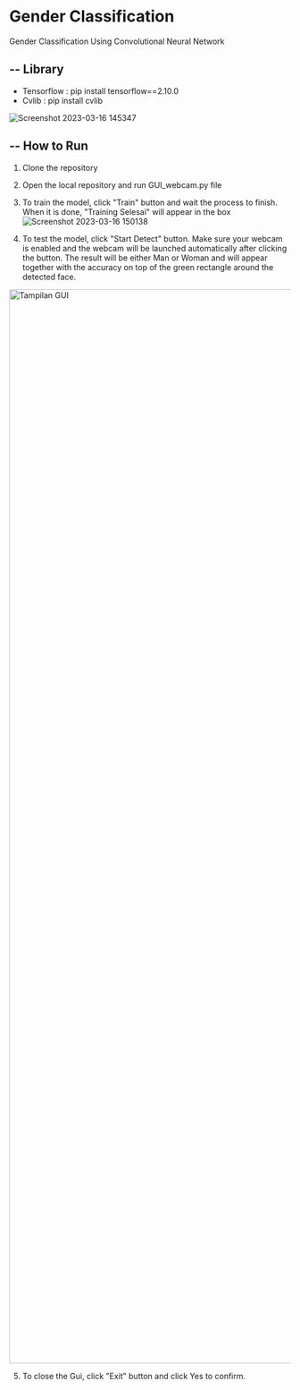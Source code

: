 # Gender Classification
Gender Classification Using Convolutional Neural Network

--
Library
--
- Tensorflow : pip install tensorflow==2.10.0
- Cvlib : pip install cvlib


![Screenshot 2023-03-16 145347](https://user-images.githubusercontent.com/79553697/225553832-1b306da6-1c00-456b-8aa6-6858036d5cfa.jpg)

--
How to Run
--
1. Clone the repository
2. Open the local repository and run GUI_webcam.py file
3. To train the model, click "Train" button and wait the process to finish. When it is done, "Training Selesai" will appear in the box
![Screenshot 2023-03-16 150138](https://user-images.githubusercontent.com/79553697/225554627-36ccdeb4-cc61-4d6c-946e-bd81288bdc0c.jpg)

4. To test the model, click "Start Detect" button. Make sure your webcam is enabled and the webcam will be launched automatically after clicking the button. The result will be either Man or Woman and will appear together with the accuracy on top of the green rectangle around the detected face.
<img width="1920" alt="Tampilan GUI" src="https://user-images.githubusercontent.com/79553697/225558814-6d518d1d-f183-4675-a65d-be1043310440.png">

5. To close the Gui, click "Exit" button and click Yes to confirm.
